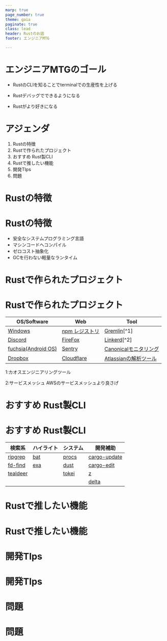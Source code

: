 ```yaml
---
marp: true
page_number: true
theme: gaia
paginate: true
class: lead
header: Rustのお話
footer: エンジニアMTG

---
```


<style>
@import url('https://fonts.googleapis.com/css2?family=Noto+Serif&display=swap');
section {
    font-family: 'Noto Serif', serif;

}

</style>

<!-- headingDivider: 1 -->

<!-- #　見出しの前にスライドページを自動的に分割 -->

# エンジニアMTGのゴール



- RustのCLIを知ることでterminalでの生産性を上げる

- Rustデバッグでできるようになる

- Rustがより好きになる

  





# アジェンダ

1. Rustの特徴
2. Rustで作られたプロジェクト
3. おすすめ Rust製CLI
4. Rustで推したい機能
5. 開発TIps
6. 問題





# Rustの特徴







# Rustの特徴



- 安全なシステムプログラミング言語
- マシンコードへコンパイル
- ゼロコスト抽象化
- GCを行わない軽量なランタイム





# Rustで作られたプロジェクト









# Rustで作られたプロジェクト





| OS/Software                                                  | Web                                                       | Tool                                               |
| ------------------------------------------------------------ | --------------------------------------------------------- | -------------------------------------------------- |
| [Windows](https://github.com/microsoft/windows-rs)           | [npm レジストリ](https://www.npmjs.com)                   | [Gremlin](https://www.gremlin.com)[^1]             |
| [Discord](https://discord.com)                               | [FireFox](https://research.mozilla.org/rust/)             | [Linkerd](https://linkerd.io)[^2]                  |
| [fuchsia(Android OS)](https://fuchsia.dev/fuchsia-src/development/languages/rust) | [Sentry](https://sentry.io/welcome/)                      | [Canonicalモニタリング](https://canonical.com)     |
| [Dropbox](https://www.dropbox.com)                           | [Cloudflare](https://github.com/cloudflare/cloudflare-rs) | [Atlassianの解析ツール](https://www.atlassian.com) |

1:カオスエンジニアリングツール

2:サービスメッシュ AWSのサービスメッシュより良さげ





# おすすめ Rust製CLI







# おすすめ Rust製CLI



| 検索系                                           | ハイライト                            | システム                                     | 開発補助                                                     |
| ------------------------------------------------ | ------------------------------------- | -------------------------------------------- | ------------------------------------------------------------ |
| [ripgrep](https://github.com/BurntSushi/ripgrep) | [bat](https://github.com/sharkdp/bat) | [procs](https://github.com/dalance/procs)    | [cargo-update](https://github.com/nabijaczleweli/cargo-update) |
| [fd-find](https://github.com/sharkdp/fd)         | [exa](https://github.com/ogham/exa)   | [dust](https://github.com/bootandy/dust)     | [cargo-edit](https://github.com/killercup/cargo-edit)        |
| [tealdeer](https://github.com/dbrgn/tealdeer)    |                                       | [tokei](https://github.com/XAMPPRocky/tokei) | [z](https://github.com/rupa/z)                               |
|                                                  |                                       |                                              | [delta](https://github.com/dandavison/delta)                 |









# Rustで推したい機能







# Rustで推したい機能









# 開発TIps









# 開発TIps







# 問題







# 問題









